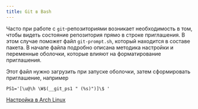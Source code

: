 ```yaml
---
title: Git в Bash
---
```


Часто при работе с `git`-репозиториями возникает необходимость в том,
чтобы видеть состояние репозитория прямо в строке приглашения.  В этом
случае поможет файл `git-prompt.sh`, который находится в составе
пакета.  В начале файла подробно описана методика настройки и
переменные оболочки, которые влияют на форматирование приглашения.

Этот файл нужно загрузить при запуске оболочки, затем сформировать
приглашение, например

    PS1='[\u@\h \W$(__git_ps1 " (%s)")]\$ '

[Настройка в Arch Linux](https://wiki.archlinux.org/index.php/git#Git_prompt)
